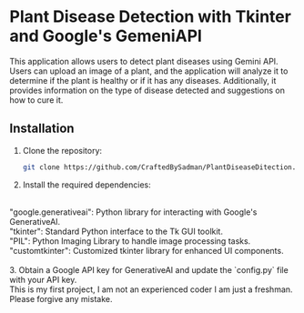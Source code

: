 # Plant Disease Detection with Tkinter and Google's GemeniAPI

This application allows users to detect plant diseases using Gemini API. Users can upload an image of a plant, and the application will analyze it to determine if the plant is healthy or if it has any diseases. Additionally, it provides information on the type of disease detected and suggestions on how to cure it.

## Installation

1. Clone the repository:

    ```bash
    git clone https://github.com/CraftedBySadman/PlantDiseaseDitection.git
    ```

2. Install the required dependencies:
<br>
"google.generativeai": Python library for interacting with Google's GenerativeAI.<br>
"tkinter": Standard Python interface to the Tk GUI toolkit.<br>
"PIL": Python Imaging Library to handle image processing tasks.<br>
"customtkinter": Customized tkinter library for enhanced UI components.<br>
<br>
3. Obtain a Google API key for GenerativeAI and update the `config.py` file with your API key.
<br>
This is my first project, I am not an experienced coder I am just a freshman. Please forgive any mistake.
